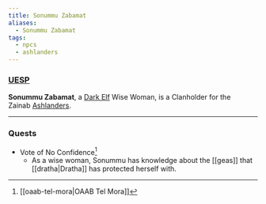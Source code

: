 ```yaml
---
title: Sonummu Zabamat
aliases:
  - Sonummu Zabamat
tags:
  - npcs
  - ashlanders
---
```

### [UESP](https://en.uesp.net/wiki/Morrowind:Sonummu_Zabamat)
**Sonummu Zabamat**, a [Dark Elf](https://en.uesp.net/wiki/Morrowind:Dark_Elf "Morrowind:Dark Elf") Wise Woman, is a Clanholder for the Zainab [Ashlanders](https://en.uesp.net/wiki/Morrowind:Ashlanders "Morrowind:Ashlanders").

***
### Quests
* Vote of No Confidence[^1]
	* As a wise woman, Sonummu has knowledge about the [[geas]] that [[dratha|Dratha]] has protected herself with.

[^1]: [[oaab-tel-mora|OAAB Tel Mora]]